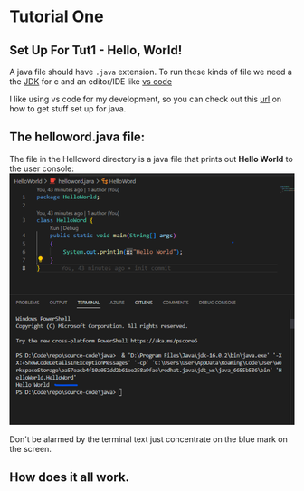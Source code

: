 # Tutorial One

## Set Up For Tut1 - Hello, World!
A java file should have `.java` extension.
To run these kinds of file we need a the [JDK](https://www.oracle.com/za/java/technologies/downloads/) for c and an editor/IDE like [vs code](https://code.visualstudio.com/)  

I like using vs code for my development, so you can check out this [url](https://code.visualstudio.com/docs/java/java-tutorial) on how to get stuff set up for java.

## The helloword.java file:
The file in the Helloword directory is a java file that prints out **Hello World** to the user console: 
![hello-world](assets/jar-hello-world.png)

Don't be alarmed by the terminal text just concentrate on the blue mark on the screen.

## How does it all work.
